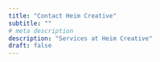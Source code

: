 ```yaml
---
title: "Contact Heim Creative"
subtitle: ""
# meta description
description: "Services at Heim Creative"
draft: false
---
```

